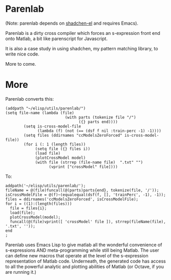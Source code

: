 Parenlab
========

(Note: parenlab depends on [shadchen-el][] and requires Emacs).

Parenlab is a dirty cross compiler which forces an s-expression front
end onto Matlab, a bit like parenscript for Javascript.

It is also a case study in using shadchen, my pattern matching
library, to write nice code.

More to come.  

More
====

Parenlab converts this:

    (addpath "~/elisp/utils/parenlab/")
    (setq file-name (lambda (file)
                              (with parts (tokenize file "/")
                                    ({} parts end))))
            (setq is-cross-model-file 
                  (lambda (f) (not (== (dsf f nil :train-perc -1) -1))))
            (setq files (ddirnames "ccModelsZeroForced" is-cross-model-file))
            (for i (: 1 (length files))
                 (setq file ({} files i))
                 (load file)
                 (plotCrossModel model)
                 (with file (strrep (file-name file)  ".txt" "")
                       (vprint ["crossModel" file])))

To:

    addpath('~/elisp/utils/parenlab/');
    fileName = @(file)funcall(@(parts)parts{end}, tokenize(file, '/'));
    isCrossModelFile = @(f)~(equalequal(dsf(f, [], 'trainPerc', -1), -1));
    files = ddirnames('ccModelsZeroForced', isCrossModelFile);
    for i = ((1):(length(files)))
      file = files{i};
      load(file);
      plotCrossModel(model);
      funcall(@(file)vprint([ 'crossModel' file ]), strrep(fileName(file), '.txt', ''));
    end
    ;

Parenlab uses Emacs Lisp to give matlab all the wonderful convenience
of s-expressions AND meta-programming while still being Matlab.  The
user can define new macros that operate at the level of the
s-expression representation of Matlab code.  Underneath, the generated
code has access to all the powerful analytic and plotting abilities of
Matlab (or Octave, if you are running it.)

[shadchen-el]:https://github.com/VincentToups/shadchen-el